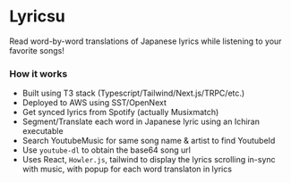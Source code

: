 # Lyricsu

Read word-by-word translations of Japanese lyrics while listening to your favorite songs! 

### How it works

- Built using T3 stack (Typescript/Tailwind/Next.js/TRPC/etc.)
- Deployed to AWS using SST/OpenNext
- Get synced lyrics from Spotify (actually Musixmatch)
- Segment/Translate each word in Japanese lyric using an Ichiran executable
- Search YoutubeMusic for same song name & artist to find YoutubeId
- Use `youtube-dl` to obtain the base64 song url
- Uses React, `Howler.js`, tailwind to display the lyrics scrolling in-sync with music, with popup for each word translaton in lyrics
